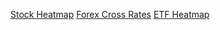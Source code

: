 [Stock Heatmap](https://pbqdhk.github.io/notion/StockHeatmap.html)
[Forex Cross Rates](https://pbqdhk.github.io/notion/forex-cross-rates.html)
[ETF Heatmap](https://pbqdhk.github.io/notion/ETF-Heatmap.html)
